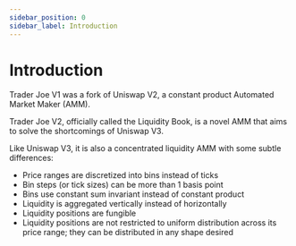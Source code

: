 ```yaml
---
sidebar_position: 0
sidebar_label: Introduction
---
```


# Introduction

Trader Joe V1 was a fork of Uniswap V2, a constant product Automated Market Maker (AMM).

Trader Joe V2, officially called the Liquidity Book, is a novel AMM that aims to solve the shortcomings of Uniswap V3.

Like Uniswap V3, it is also a concentrated liquidity AMM with some subtle differences:

- Price ranges are discretized into bins instead of ticks
- Bin steps (or tick sizes) can be more than 1 basis point
- Bins use constant sum invariant instead of constant product
- Liquidity is aggregated vertically instead of horizontally
- Liquidity positions are fungible
- Liquidity positions are not restricted to uniform distribution across its price range; they can be distributed in any shape desired

